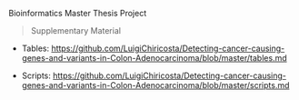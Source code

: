 Bioinformatics Master Thesis Project
> Supplementary Material

- Tables: https://github.com/LuigiChiricosta/Detecting-cancer-causing-genes-and-variants-in-Colon-Adenocarcinoma/blob/master/tables.md

- Scripts: https://github.com/LuigiChiricosta/Detecting-cancer-causing-genes-and-variants-in-Colon-Adenocarcinoma/blob/master/scripts.md
